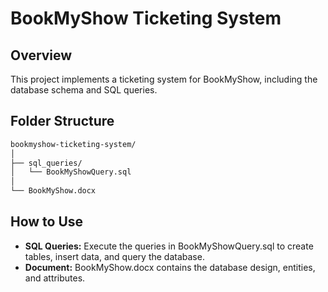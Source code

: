 # BookMyShow Ticketing System
## Overview
This project implements a ticketing system for BookMyShow, including the database schema and SQL queries.

## Folder Structure
```bash
bookmyshow-ticketing-system/
│
├── sql_queries/
│   └── BookMyShowQuery.sql
│
└── BookMyShow.docx
```
## How to Use
* **SQL Queries:** Execute the queries in BookMyShowQuery.sql to create tables, insert data, and query the database.
* **Document:** BookMyShow.docx contains the database design, entities, and attributes.
